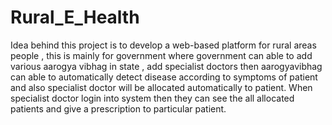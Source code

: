 # Rural_E_Health
Idea behind this project is to develop a web-based platform for rural areas people , this is mainly for government where government can able to add various aarogya vibhag in state , add specialist doctors then aarogyavibhag can able to automatically detect disease  according to symptoms of patient  and also  specialist doctor will be allocated automatically to patient. When specialist doctor login into system then they can see the all allocated patients and give a prescription to particular patient.
